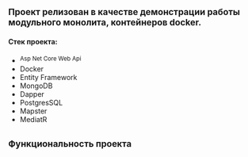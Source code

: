 ## <sup> Проект релизован в качестве демонстрации работы модульного монолита, контейнеров docker. </sup>
#### Стек проекта:
+ <sup> Asp Net Core Web Api </sup>
+ Docker
+ Entity Framework
+ MongoDB
+ Dapper
+ PostgresSQL
+ Mapster
+ MediatR

## <sup> Функциональность проекта </sup>
